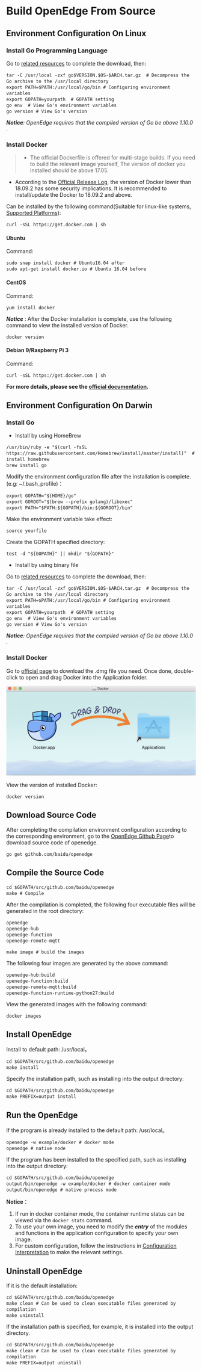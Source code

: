 # Build OpenEdge From Source

## Environment Configuration On Linux

### Install Go Programming Language

Go to [related resources](../Resources-download.md) to complete the download, then:

```shell
tar -C /usr/local -zxf go$VERSION.$OS-$ARCH.tar.gz  # Decompress the Go archive to the /usr/local directory
export PATH=$PATH:/usr/local/go/bin # Configuring environment variables
export GOPATH=yourpath  # GOPATH setting
go env  # View Go's environment variables
go version # View Go's version
```

_**Notice**: OpenEdge requires that the compiled version of Go be above 1.10.0 ._

### Install Docker

> + The official Dockerfile is offered for multi-stage builds. If you need to build the relevant image yourself, The version of docker you installed should be above 17.05.
+ According to the [Official Release Log](https://docs.docker.com/engine/release-notes/#18092), the version of Docker lower than 18.09.2 has some security implications. It is recommended to install/update the Docker to 18.09.2 and above.

Can be installed by the following command(Suitable for linux-like systems, [Supported Platforms](./Support-platforms.md)):

```shell
curl -sSL https://get.docker.com | sh
```

#### Ubuntu

Command:

```shell
sudo snap install docker # Ubuntu16.04 after
sudo apt-get install docker.io # Ubuntu 16.04 before
```

#### CentOS

Command:

```shell
yum install docker
```

***Notice*** : After the Docker installation is complete, use the following command to view the installed version of Docker.

```shell
docker version
```

#### Debian 9/Raspberry Pi 3

Command:

```shell
curl -sSL https://get.docker.com | sh
```

**For more details, please see the [official documentation](https://docs.docker.com/install/).**

## Environment Configuration On Darwin

### Install Go

+ Install by using HomeBrew

```shell
/usr/bin/ruby -e "$(curl -fsSL https://raw.githubusercontent.com/Homebrew/install/master/install)"  # install homebrew
brew install go
```

Modify the environment configuration file after the installation is complete.(e.g: ~/.bash_profile)：

```shell
export GOPATH="${HOME}/go"
export GOROOT="$(brew --prefix golang)/libexec"
export PATH="$PATH:${GOPATH}/bin:${GOROOT}/bin"
```

Make the environment variable take effect:

```shell
source yourfile
```

Create the GOPATH specified directory:

```shell
test -d "${GOPATH}" || mkdir "${GOPATH}"
```

+ Install by using binary file

Go to [related resources](../Resources-download.md) to complete the download, then:

```shell
tar -C /usr/local -zxf go$VERSION.$OS-$ARCH.tar.gz  # Decompress the Go archive to the /usr/local directory
export PATH=$PATH:/usr/local/go/bin # Configuring environment variables
export GOPATH=yourpath  # GOPATH setting
go env  # View Go's environment variables
go version # View Go's version
```

_**Notice**: OpenEdge requires that the compiled version of Go be above 1.10.0 ._

### Install Docker

Go to [official page](https://hub.docker.com/editions/community/docker-ce-desktop-mac) to download the .dmg file you need. Once done, double-click to open and drag Docker into the Application folder.

![Install On Darwin](../../images/setup/docker-install-on-mac.png)

View the version of installed Docker:

```shell
docker version
```

## Download Source Code

After completing the compilation environment configuration according to the corresponding environment, go to the [OpenEdge Github Page](https://github.com/baidu/openedge)to download source code of openedge.

```shell
go get github.com/baidu/openedge
```

## Compile the Source Code

```shell
cd $GOPATH/src/github.com/baidu/openedge
make # Compile
```

After the compilation is completed, the following four executable files will be generated in the root directory:

```shell
openedge
openedge-hub
openedge-function
openedge-remote-mqtt
```

```shell
make image # build the images
```

The following four images are generated by the above command:

```shell
openedge-hub:build
openedge-function:build
openedge-remote-mqtt:build
openedge-function-runtime-python27:build
```

View the generated images with the following command:

```shell
docker images
```

## Install OpenEdge

Install to default path: /usr/local。

```shell
cd $GOPATH/src/github.com/baidu/openedge
make install
```

Specify the installation path, such as installing into the output directory:

```shell
cd $GOPATH/src/github.com/baidu/openedge
make PREFIX=output install
```

## Run the OpenEdge

If the program is already installed to the default path: /usr/local。

```shell
openedge -w example/docker # docker mode
openedge # native node
```

If the program has been installed to the specified path, such as installing into the output directory:

```shell
cd $GOPATH/src/github.com/baidu/openedge
output/bin/openedge -w example/docker # docker container mode
output/bin/openedge # native process mode
```

**Notice**：

1. If run in docker container mode, the container runtime status can be viewed via the `docker stats` command.
2. To use your own image, you need to modify the ***entry*** of the modules and functions in the application configuration to specify your own image.
3. For custom configuration, follow the instructions in [Configuration Interpretation](../tutorials/local/Config-interpretation.md) to make the relevant settings.

## Uninstall OpenEdge

If it is the default installation:

```shell
cd $GOPATH/src/github.com/baidu/openedge
make clean # Can be used to clean executable files generated by compilation
make uninstall
```

If the installation path is specified, for example, it is installed into the output directory.

```shell
cd $GOPATH/src/github.com/baidu/openedge
make clean # Can be used to clean executable files generated by compilation
make PREFIX=output uninstall
```